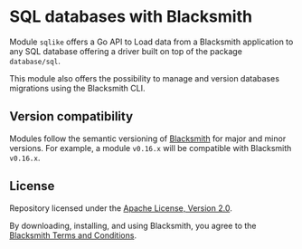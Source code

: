 # SQL databases with Blacksmith

Module `sqlike` offers a Go API to Load data from a Blacksmith application to
any SQL database offering a driver built on top of the package `database/sql`.

This module also offers the possibility to manage and version databases migrations
using the Blacksmith CLI.

## Version compatibility

Modules follow the semantic versioning of [Blacksmith](https://github.com/nunchistudio/blacksmith)
for major and minor versions. For example, a module `v0.16.x` will be compatible
with Blacksmith `v0.16.x`.

## License

Repository licensed under the [Apache License, Version 2.0](./LICENSE).

By downloading, installing, and using Blacksmith, you agree to the
[Blacksmith Terms and Conditions](https://nunchi.studio/legal/terms).

